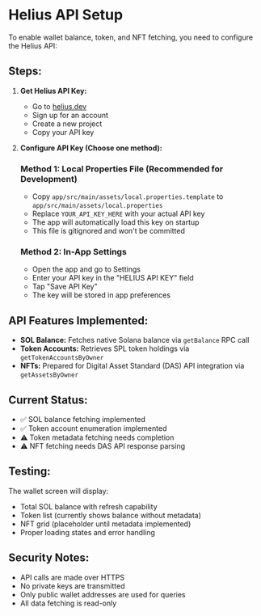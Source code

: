# Helius API Setup

To enable wallet balance, token, and NFT fetching, you need to configure the Helius API:

## Steps:

1. **Get Helius API Key:**
   - Go to [helius.dev](https://www.helius.dev/)
   - Sign up for an account
   - Create a new project
   - Copy your API key

2. **Configure API Key (Choose one method):**

   ### Method 1: Local Properties File (Recommended for Development)
   - Copy `app/src/main/assets/local.properties.template` to `app/src/main/assets/local.properties`
   - Replace `YOUR_API_KEY_HERE` with your actual API key
   - The app will automatically load this key on startup
   - This file is gitignored and won't be committed

   ### Method 2: In-App Settings
   - Open the app and go to Settings
   - Enter your API key in the "HELIUS API KEY" field
   - Tap "Save API Key"
   - The key will be stored in app preferences

## API Features Implemented:

- **SOL Balance:** Fetches native Solana balance via `getBalance` RPC call
- **Token Accounts:** Retrieves SPL token holdings via `getTokenAccountsByOwner`
- **NFTs:** Prepared for Digital Asset Standard (DAS) API integration via `getAssetsByOwner`

## Current Status:

- ✅ SOL balance fetching implemented
- ✅ Token account enumeration implemented  
- ⚠️ Token metadata fetching needs completion
- ⚠️ NFT fetching needs DAS API response parsing

## Testing:

The wallet screen will display:
- Total SOL balance with refresh capability
- Token list (currently shows balance without metadata)
- NFT grid (placeholder until metadata implemented)
- Proper loading states and error handling

## Security Notes:

- API calls are made over HTTPS
- No private keys are transmitted
- Only public wallet addresses are used for queries
- All data fetching is read-only